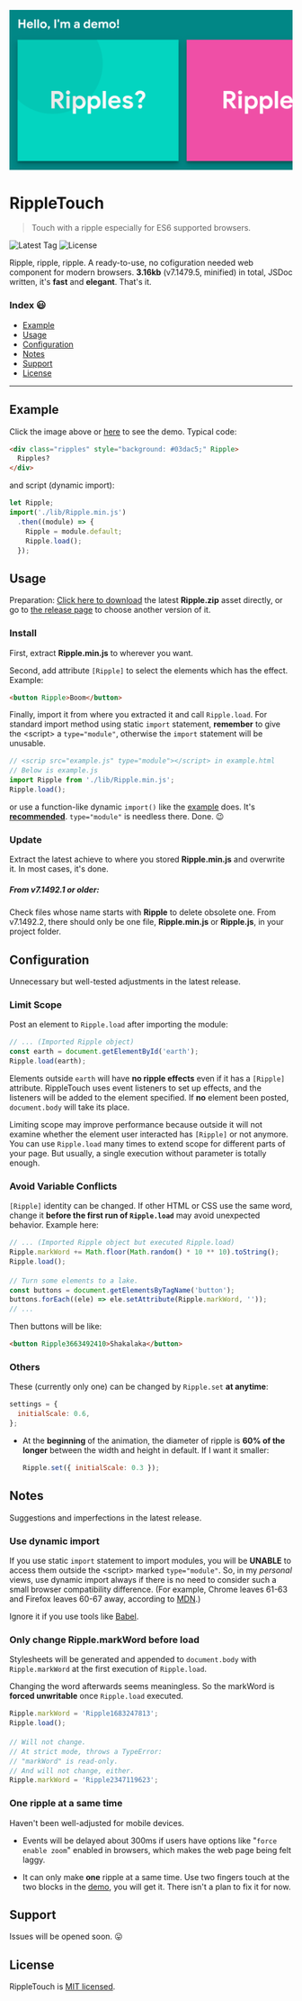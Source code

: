 [![Main Photo](./Photo.png)][Demo]

# RippleTouch

> Touch with a ripple especially for ES6 supported browsers.

![Latest Tag](https://img.shields.io/github/tag-date/PaperFlu/RippleTouch.svg) ![License](https://img.shields.io/github/license/PaperFlu/RippleTouch.svg)

Ripple, ripple, ripple. A ready-to-use, no cofiguration needed web component for modern browsers. **3.16kb** (v7.1479.5, minified) in total, JSDoc written, it's **fast** and **elegant**. That's it.

### Index 😃

- [Example](#example)
- [Usage](#usage)
- [Configuration](#configuration)
- [Notes](#notes)
- [Support](#support)
- [License](#license)

---

## Example

Click the image above or [here][Demo] to see the demo. Typical code:

```html
<div class="ripples" style="background: #03dac5;" Ripple>
  Ripples?
</div>
```

and script (dynamic import):

```javascript
let Ripple;
import('./lib/Ripple.min.js')
  .then((module) => {
    Ripple = module.default;
    Ripple.load();
  });
```

## Usage

Preparation: [Click here to download](https://github.com/PaperFlu/RippleTouch/releases/latest/download/RippleTouch.zip) the latest **Ripple.zip** asset directly, or go to [the release page](https://github.com/PaperFlu/RippleTouch/releases) to choose another version of it.

### Install

First, extract **Ripple.min.js** to wherever you want.

Second, add attribute `[Ripple]` to select the elements which has the effect. Example:

```html
<button Ripple>Boom</button>
```

Finally, import it from where you extracted it and call `Ripple.load`. For standard import method using static `import` statement, **remember** to give the \<script\> a `type="module"`, otherwise the `import` statement will be unusable.

```javascript
// <scrip src="example.js" type="module"></script> in example.html
// Below is example.js
import Ripple from './lib/Ripple.min.js';
Ripple.load();
```

or use a function-like dynamic `import()` like the [example](#example) does. It's **[recommended](#use-dynamic-import)**. `type="module"` is needless there. Done. 😉

### Update

Extract the latest achieve to where you stored **Ripple.min.js** and overwrite it. In most cases, it's done.

##### From v7.1492.1 or older:

Check files whose name starts with **Ripple** to delete obsolete one. From v7.1492.2, there should only be one file, **Ripple.min.js** or **Ripple.js**, in your project folder.

## Configuration

Unnecessary but well-tested adjustments in the latest release.

### Limit Scope

Post an element to `Ripple.load` after importing the module:

```javascript
// ... (Imported Ripple object)
const earth = document.getElementById('earth');
Ripple.load(earth);
```

Elements outside `earth` will have **no ripple effects** even if it has a `[Ripple]` attribute. RippleTouch uses event listeners to set up effects, and the listeners will be added to the element specified. If **no** element been posted, `document.body` will take its place.

Limiting scope may improve performance because outside it will not examine whether the element user interacted has `[Ripple]` or not anymore. You can use `Ripple.load` many times to extend scope for different parts of your page. But usually, a single execution without parameter is totally enough.

### Avoid Variable Conflicts

`[Ripple]` identity can be changed. If other HTML or CSS use the same word, change it **before the first run of `Ripple.load`** may avoid unexpected behavior. Example here:

```javascript
// ... (Imported Ripple object but executed Ripple.load)
Ripple.markWord += Math.floor(Math.random() * 10 ** 10).toString();
Ripple.load();

// Turn some elements to a lake.
const buttons = document.getElementsByTagName('button');
buttons.forEach((ele) => ele.setAttribute(Ripple.markWord, ''));
// ...
```

Then buttons will be like:

```html
<button Ripple3663492410>Shakalaka</button>
```

### Others

These (currently only one) can be changed by `Ripple.set` **at anytime**:

```javascript
settings = {
  initialScale: 0.6,
};
```

-   At the **beginning** of the animation, the diameter of ripple is **60% of the longer** between the width and height in default. If I want it smaller:
    ```javascript
    Ripple.set({ initialScale: 0.3 });
    ```

## Notes

Suggestions and imperfections in the latest release.

### Use dynamic import

If you use static `import` statement to import modules, you will be **UNABLE** to access them outside the \<script\> marked `type="module"`. So, in my *personal* views, use dynamic import always if there is no need to consider such a small browser compatibility difference. (For example, Chrome leaves 61-63 and Firefox leaves 60-67 away, according to [MDN](https://developer.mozilla.org/en-US/docs/Web/JavaScript/Reference/Statements/import#Browser_compatibility).)

Ignore it if you use tools like [Babel](https://babeljs.io).

### Only change Ripple.markWord before load

Stylesheets will be generated and appended to `document.body` with `Ripple.markWord` at the first execution of `Ripple.load`.

Changing the word afterwards seems meaningless. So the markWord is **forced unwritable** once `Ripple.load` executed.

```javascript
Ripple.markWord = 'Ripple1683247813';
Ripple.load();

// Will not change.
// At strict mode, throws a TypeError:
// "markWord" is read-only.
// And will not change, either.
Ripple.markWord = 'Ripple2347119623';
```

### One ripple at a same time

Haven't been well-adjusted for mobile devices.

- Events will be delayed about 300ms if users have options like "`force enable zoom`" enabled in browsers, which makes the web page being felt laggy.

- It can only make **one** ripple at a same time. Use two fingers touch at the two blocks in the [demo][Demo], you will get it. There isn't a plan to fix it for now.

## Support

Issues will be opened soon. 😛

## License

RippleTouch is [MIT licensed](https://github.com/PaperFlu/RippleTouch/blob/master/LICENSE).

[Demo]: https://paperflu.github.io/RippleTouch